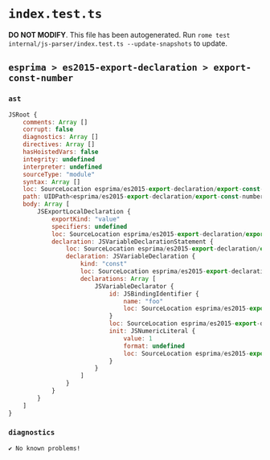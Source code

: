 # `index.test.ts`

**DO NOT MODIFY**. This file has been autogenerated. Run `rome test internal/js-parser/index.test.ts --update-snapshots` to update.

## `esprima > es2015-export-declaration > export-const-number`

### `ast`

```javascript
JSRoot {
	comments: Array []
	corrupt: false
	diagnostics: Array []
	directives: Array []
	hasHoistedVars: false
	integrity: undefined
	interpreter: undefined
	sourceType: "module"
	syntax: Array []
	loc: SourceLocation esprima/es2015-export-declaration/export-const-number/input.js 1:0-2:0
	path: UIDPath<esprima/es2015-export-declaration/export-const-number/input.js>
	body: Array [
		JSExportLocalDeclaration {
			exportKind: "value"
			specifiers: undefined
			loc: SourceLocation esprima/es2015-export-declaration/export-const-number/input.js 1:0-1:21
			declaration: JSVariableDeclarationStatement {
				loc: SourceLocation esprima/es2015-export-declaration/export-const-number/input.js 1:7-1:21
				declaration: JSVariableDeclaration {
					kind: "const"
					loc: SourceLocation esprima/es2015-export-declaration/export-const-number/input.js 1:7-1:21
					declarations: Array [
						JSVariableDeclarator {
							id: JSBindingIdentifier {
								name: "foo"
								loc: SourceLocation esprima/es2015-export-declaration/export-const-number/input.js 1:13-1:16 (foo)
							}
							loc: SourceLocation esprima/es2015-export-declaration/export-const-number/input.js 1:13-1:20
							init: JSNumericLiteral {
								value: 1
								format: undefined
								loc: SourceLocation esprima/es2015-export-declaration/export-const-number/input.js 1:19-1:20
							}
						}
					]
				}
			}
		}
	]
}
```

### `diagnostics`

```
✔ No known problems!

```
